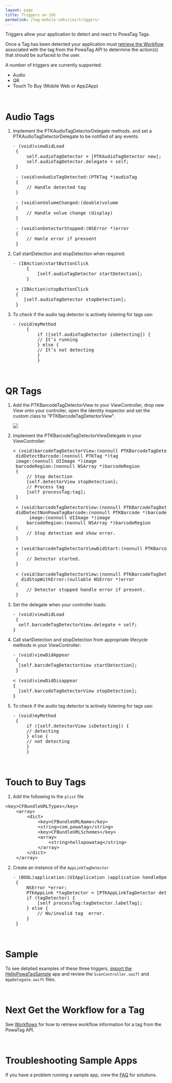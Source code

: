 ```yaml
---
layout: page
title: Triggers on iOS
permalink: /tag-mobile-sdks/ios/triggers/
---
```


Triggers allow your application to detect and react to PowaTag Tags.

Once a Tag has been detected your application must [retrieve the Workflow]({{site.baseurl}}/tag-mobile-sdks/ios/workflows/) associated with the tag from the PowaTag API to determine the action(s) that should be surfaced to the user.

A number of triggers are currently supported:

* Audio
* QR
* Touch To Buy (Mobile Web or App2App)
 
<br />

# Audio Tags

1. Implement the PTKAudioTagDetectorDelegate methods. and set a PTKAudioTagDetectorDelegate to be notified of any events:

	<pre>- (void)viewDidLoad
	{
		self.audioTagDetector = [PTKAudioTagDetector new];
		self.audioTagDetector.delegate = self;
	}
    
	- (void)onAudioTagDetected:(PTKTag *)audioTag
	{
		// Handle detected tag
	}
    
	- (void)onVolumeChanged:(double)volume 
	{
		// Handle volue change (display)
	}
    
    - (void)onDetectorStopped:(NSError *)error 
	{
		// Hanle error if pressent
	}</pre>

2. Call startDetection and stopDetection when required:

    <pre>- (IBAction)startButtonClick 
		{
	   		[self.audioTagDetector startDetection];
  	 	}

   	< (IBAction)stopButtonClick 
    {
	   [self.audioTagDetector stopDetection];
   	}</pre>
   
3. To check if the audio tag detector is actively listening for tags use:

	<pre>- (void)myMethod
		{
			if ([self.audioTagDetector isDetecting]) {
 			// It’s running 
			} else {
 			// It’s not detecting 
			}
            }</pre>

<br />


# QR Tags

1. Add the PTKBarcodeTagDetectorView to your ViewController, drop new View onto your controller, open the identity inspector and set the custom class to "PTKBarcodeTagDetectorView".

    <img src="{{ '/images/powatag_mobile_sdks_ios_triggers_barcode_class.png' | prepend: site.baseurl }}" />

2. Implement the PTKBarcodeTagDetectorViewDelegate in your ViewController:

    <pre>< (void)barcodeTagDetectorView:(nonnull PTKBarcodeTagDetectorView *)barcodeTagDetectorView
	didDetectBarcode:(nonnull PTKTag *)tag
	image:(nonnull UIImage *)image
	barcodeRegion:(nonnull NSArray *)barcodeRegion
	{
		// Stop detection
		[self.detectorView stopDetection];
		// Process tag
		[self processTag:tag];
	}

	< (void)barcodeTagDetectorView:(nonnull PTKBarcodeTagDetectorView *)barcodeTagDetectorView
	didDetectNonPowaTagBarcode:(nonnull PTKBarcode *)barcode
		 image:(nonnull UIImage *)image
		barcodeRegion:(nonnull NSArray *)barcodeRegion
	{
		// Stop detection and show error. 
	}

	< (void)barcodeTagDetectorViewDidStart:(nonnull PTKBarcodeTagDetectorView *)barcodeTagDetectorView
	{
		// Detector started.
	}

 	< (void)barcodeTagDetectorView:(nonnull PTKBarcodeTagDetectorView *)barcodeTagDetectorView
	  didStopWithError:(nullable NSError *)error
	{
		// Detector stopped handle error if present.
	}   </pre>

3. Set the delegate when your controller loads:

    <pre>- (void)viewDidLoad 
    {
     self.barcodeTagDetectorView.delegate = self;
   }</pre>

4. Call startDetection and stopDetection from appropriate lifecycle methods in your ViewController:

    <pre>- (void)viewDidAppear 
    {
     [self.barcdeTagDetectorView startDetection];
   	}

   < (void)viewDidDisappear 
   {
     [self.barcodeTagDetectorView stopDetection];
   }</pre>
   
5. To check if the audio tag detector is actively listening for tags use:

	<pre>- (void)myMethod
	{
		if ([self.detectorView isDetecting]) {
		// detecting
		} else {
		// not detecting
		}
        }</pre>

<br />

# Touch to Buy Tags

1. Add the following to the <code>plist</code> file
<pre>&lt;key&gt;CFBundleURLTypes&lt;/key&gt;
	&lt;array&gt;
		&lt;dict&gt;
			&lt;key&gt;CFBundleURLName&lt;/key&gt;
			&lt;string&gt;com.powatag&lt;/string&gt;
			&lt;key&gt;CFBundleURLSchemes&lt;/key&gt;
			&lt;array&gt;
				&lt;string&gt;hellopowatag&lt;/string&gt;
			&lt;/array&gt;
		&lt;/dict&gt;
	&lt;/array&gt;</pre>


2. Create an instance of the <code>AppLinkTagDetector</code>

	<pre>- (BOOL)application:(UIApplication )application handleOpenURL:(NSURL )url
    {	
    	NSError *error; 
		PTKAppLink *tagDetector = [PTKAppLinkTagDetector detectAppLinkWithURL:url  error:&error];
		if (tagDetector) {
 			[self processTag:tagDetector.labelTag];
		} else {
 			// No/invalid tag  error.
		}
    }</pre>
    
      
<br/>

# Sample

To see detailed examples of these three triggers, [import the HelloPowaTagSample]({{site.baseurl}}/tag-mobile-sdks/ios/start/#importing-the-sample-app/) app and review the <code>ScanController.swift</code> and <code>AppDelegate.swift</code> files.

<br />

# Next Get the Workflow for a Tag

See [Workflows]({{site.baseurl}}/tag-mobile-sdks/ios/workflows/) for how to retrieve workflow information for a tag from the PowaTag API.

<br />

# Troubleshooting Sample Apps

If you have a problem running a sample app, view the [FAQ]({{site.baseurl}}/tag-mobile-sdks/ios/faq/) for solutions.

